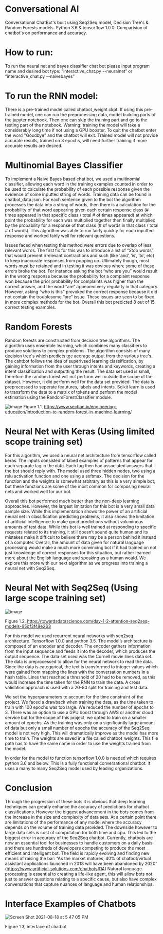 # Conversational AI 

 
Conversational ChatBot's built using Seq2Seq model, Decision Tree's & Random Forests models. Python 3.6 & tensorflow 1.0.0. Comparision of chatbot's on performance and accuracy.

# How to run:
	
To run the neural net and bayes classifier chat bot please input program name and desired bot type: “interactive_chat.py --neuralnet” or “interactive_chat.py --naivebayes” 

# To run the RNN model:

There is a pre-trained model called chatbot_weight.ckpt. If using this pre-trained model, one can run the preprocessing data, model building parts of the jupyter notebook. Then one can skip the training part and go to the testing part of the notebook. Warning: training the model will take a considerably long time if not using a GPU booster. To quit the chatbot enter the word "Goodbye" and the chatbot will exit. Trained model will not provide accurate results, trained on 3 epochs, will need further training if more accurate results are desired. 


# Multinomial Bayes Classifier

To implement a Naive Bayes based chat bot, we used a multinomial classifier, allowing each word in the training examples counted in order to be used to calculate the probability of each possible response given the evidence of some inputted string of words. Training data can be found in chatbot_data.json. For each sentence given to the bot the algorithm processes the data into a string of words, then there is a calculation for the probability of that word appearing given each certain response class (# times appeared in that specific class / total # of times appeared) at which point the probability for each was multiplied together then finally multiplied by the probability for a response of that class (# of words in that class / total # of words). This algorithm was able to run fairly quickly for each inputted response and worked fairly well for relevant questions. 

Issues faced when testing this method were errors due to overlap of less relevant words. The first fix for this was to introduce a list of “Stop words” that would prevent irrelevant contractions and such (like ‘and’, ‘is’, ‘to’, etc) to keep inaccurate responses from popping up. Ultimately though, most words must be retained and in testing it was obvious where some of these errors broke the bot. For instance asking the bot “who are you” would result in the wrong response because the probability for a complaint response won because the prior probability for complaints was higher than the correct answer, and the word “are” appeared very regularly in that category. However, asking “who is this” provoked the correct response because it did not contain the troublesome “are” issue. These issues are seen to be fixed in more complex methods for the bot. Overall this bot predicted 8 out of 15 correct testing examples. 



# Random Forests 

Random forests are constructed from decision tree algorithms. The algorithm uses ensemble learning, which combines many classifiers to produce solutions to complex problems. The algorithm consists of many decision tree's which predicts tge acerage output from the various tree's. The cahtbot follows the idea of superivsed learning classification, by gaining information from the user through intents and keywords, creating a intent classification and outputting the result. The data set used is small, therefore the random forest will not perform well outside the scope of the dataset. However, it did perform well for the data set provided. The data is preprocessed to seperate feautures, labels and intents. Scikit learn is used to transform the data to a matrix of tokens and perform the model estimation using the RandomForestClassifier module. 

![image](https://user-images.githubusercontent.com/35156624/130139945-70c499f7-f6b0-4204-ac8e-5a235515281c.png)
Figure 1.1, https://www.section.io/engineering-education/introduction-to-random-forest-in-machine-learning/

# Neural Net with Keras (Using limited scope training set)

For this algorithm, we used a neural net architecture from tensorflow called keras. The inputs consisted of labed examples of patterns that appear for each separate tag in the data. Each tag then had associated answers that the bot should reply with. The model used three hidden nodes, two using a relu activation function and one using a softmax. The decision for the function and the weights is somewhat arbitrary as this is a very simple bot, but these functions are some of the most common for composing neural nets and worked well for our bot. 

Overall this bot performed much better than the non-deep learning approaches. However, the largest limitation for this bot is a very small data sample size. While this implementation shows the power of an artificial neural net in classification predicting problems, it also shows the limitation of artificial intelligence to make good predictions without voluminous amounts of test data. While this bot is well trained at responding to specific requests related to its training, it still doesn’t sound quite human and its mistakes make it difficult to believe there may be a person behind it instead of a computer. Overall, the amount of data given for natural language processing would make a much more convincing bot if it had trained on not just knowledge of correct responses for this situation, but rather learned more about the English language and speaking as a human would. We explore this more with our next algorithm as we progress into training a neural net with Seq2Seq. 


# Neural Net with Seq2Seq (Using large scope training set)

![image](https://user-images.githubusercontent.com/35156624/130003456-690ecc20-7166-4da5-afcd-05ce928ccba9.png)

Figure 1.2, https://towardsdatascience.com/day-1-2-attention-seq2seq-models-65df3f49e263

For this model we used recurrent neural networks with seq2seq architecture. Tensorflow 1.0.0 and python 3.5. The model’s architecture is composed of an encoder and decoder. The encoder gathers information from the input sequence and feeds it into the decoder, which produces the output sequence. The data set used was the Cornell movie lines data set. The data is preprocessed to allow for the neural network to read the data. Since the data is categorical, the text is transformed to integer values which were gained from mapping the lines with the conversation numbers in a hash table. Lines that reached a threshold of 20 had to be removed, as this would increase the time taken for the RNN to train the data. A cross validation approach is used with a 20-80 split for training and test data. 

We set the hyperparameters to account for the time constraint of the project. We faced a drawback when training the data, as the time taken to train with 100 epochs was too large. We reduced the number of epochs to 3. There was an option to use a GPU boost through AWS or another cloud service but for the scope of this project, we opted to train on a smaller amount of epochs. As the training was only on a significantly large amount of data but only a small number of epochs the accuracy of the Seq2Seq model is not very high. This will dramatically improve as the model has more time to train. The weights are saved in a file called chatbot_weights. This file path has to have the same name in order to use the weights trained from the model. 

In order for the model to function tensorflow 1.0.0 is needed which requires python 3.6 and below. This is a fully functional conversational chatbot. It uses a many to many Seq2Seq model used by leading organizations. 

# Conclusion 

Through the progression of these bots it is obvious that deep learning techniques can greatly enhance the accuracy of predictions for chatbot classifications. However the biggest advancement in the bots comes from the increase in the size and complexity of data sets. At a certain point there are limitations of the performance of any model where the accuracy depends on the volume of training data provided. The downside however to large data sets is cost of computation for both time and cpu. This led to the biggest error in accuracy of the Seq2Seq chatbot. 
Currently, chatbots are now an essential tool for businesses to handle customers on a daily basis and there are hundreds of developers competing to produce the most efficient and intelligent bot. The field is rapidly evolving and finding new means of raising the bar: “As the market matures, 40% of chatbot/virtual assistant applications launched in 2018 will have been abandoned by 2020” (https://www.artificial-solutions.com/chatbots#14) Natural language processing is essential to creating a life-like agent, this will allow bots not just to answer questions relating to a specific cause, but also have complex conversations that capture nuances of language and human relationships. 

# Interface Examples of Chatbots

![Screen Shot 2021-08-18 at 5 47 05 PM](https://user-images.githubusercontent.com/35156624/130003646-0ed3eeb5-2505-4728-bb6a-f188c79e0ac0.png)

Figure 1.3, interface of chatbot
